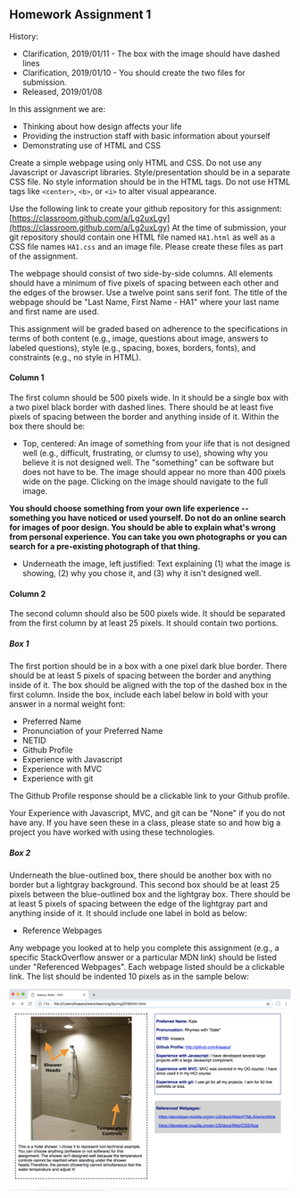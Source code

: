 ## Homework Assignment 1

History:

- Clarification, 2019/01/11 - The box with the image should have dashed lines
- Clarification, 2019/01/10 - You should create the two files for submission.
- Released, 2019/01/08

In this assignment we are:

- Thinking about how design affects your life
- Providing the instruction staff with basic information about yourself
- Demonstrating use of HTML and CSS

Create a simple webpage using only HTML and CSS. Do not use any Javascript or
Javascript libraries. Style/presentation should be in a separate CSS file. No
style information should be in the HTML tags. Do not use HTML tags like
`<center>`, `<b>`, or `<i>` to alter visual appearance.

Use the following link to create your github repository for this assignment:
[https://classroom.github.com/a/Lg2uxLgy](https://classroom.github.com/a/Lg2uxLgy)
At the time of submission, your git repository should contain one HTML file
named `HA1.html` as well as a CSS file names `HA1.css` and an image file.
Please create these files as part of the assignment.

The webpage should consist of two side-by-side columns. All elements should
have a minimum of five pixels of spacing between each other and the edges of
the browser. Use a twelve point sans serif font. The title of the webpage
should be "Last Name, First Name - HA1" where your last name and first name
are used.

This assignment will be graded based on adherence to the specifications in
terms of both content (e.g., image, questions about image, answers to labeled
questions), style (e.g., spacing, boxes, borders, fonts), and constraints
(e.g., no style in HTML).

#### Column 1

The first column should be 500 pixels wide. In it should be a single box with
a two pixel black border with dashed lines. There should be at least five
pixels of spacing between the border and anything inside of it. Within the box
there should be:

- Top, centered: An image of something from your life that is not designed
  well (e.g., difficult, frustrating, or clumsy to use), showing why you
believe it is not designed well. The "something" can be software but does not
have to be. The image should appear no more than 400 pixels wide on the page.
Clicking on the image should navigate to the full image.

**You should choose something from your own life experience -- something you
have noticed or used yourself. Do not do an online search for images of poor
design. You should be able to explain what's wrong from personal experience.
You can take you own photographs or you can search for a pre-existing
photograph of that thing.**

- Underneath the image, left justified: Text explaining (1) what the image is
  showing, (2) why you chose it, and (3) why it isn't designed well.

#### Column 2

The second column should also be 500 pixels wide. It should be separated from
the first column by at least 25 pixels. It should contain two portions.

##### Box 1

The first portion should be in a box with a one pixel dark blue border. There
should be at least 5 pixels of spacing between the border and anything inside
of it. The box should be aligned with the top of the dashed box in the first
column. Inside the box, include each label below in bold with your answer in a
normal weight font:

- Preferred Name
- Pronunciation of your Preferred Name
- NETID
- Github Profile
- Experience with Javascript
- Experience with MVC
- Experience with git

The Github Profile response should be a clickable link to your Github profile.

Your Experience with Javascript, MVC, and git can be "None" if you do not have any.
If you have seen these in a class, please state so and how big a project you
have worked with using these technologies.

##### Box 2

Underneath the blue-outlined box, there should be another box with no border
but a lightgray background. This second box should be at least 25 pixels
between the blue-outlined box and the lightgray box. There should be at least
5 pixels of spacing between the edge of the lightgray part and anything inside
of it. It should include one label in bold as below:

- Reference Webpages

Any webpage you looked at to help you complete this assignment (e.g., a
specific StackOverflow answer or a particular MDN link) should be listed under
"Referenced Webpages". Each webpage listed should be a clickable link.  The
list should be indented 10 pixels as in the sample below:

![](images/HA1.png)

